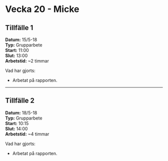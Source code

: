 # Vecka 20 - Micke

## Tillfälle 1
**Datum:** 	15/5-18  
**Typ:** 	Grupparbete  
**Start:**	11:00  
**Slut:**	13:00  
**Arbetstid:**	~2 timmar  

Vad har gjorts:  
* Arbetat på rapporten.

---
## Tillfälle 2
**Datum:** 	18/5-18  
**Typ:** 	Grupparbete  
**Start:**	10:15  
**Slut:**	14:00  
**Arbetstid:**	~4 timmar  

Vad har gjorts:  
* Arbetat på rapporten.

